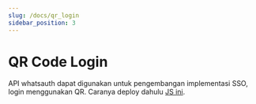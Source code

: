 ```yaml
---
slug: /docs/qr_login
sidebar_position: 3
---
```


# QR Code Login

API whatsauth dapat digunakan untuk pengembangan implementasi SSO, login menggunakan QR. Caranya deploy dahulu [JS ini](https://github.com/whatsauth/js).